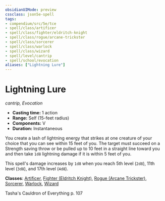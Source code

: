 ```yaml
---
obsidianUIMode: preview
cssclass: json5e-spell
tags:
- compendium/src/5e/tce
- spell/class/artificer
- spell/class/fighter/eldritch-knight
- spell/class/rogue/arcane-trickster
- spell/class/sorcerer
- spell/class/warlock
- spell/class/wizard
- spell/level/cantrip
- spell/school/evocation
aliases: ["Lightning Lure"]
---
```

# Lightning Lure
*cantrip, Evocation*  

- **Casting time:** 1 action
- **Range:** Self (15-feet radius)
- **Components:** V
- **Duration:** Instantaneous

You create a lash of lightning energy that strikes at one creature of your choice that you can see within 15 feet of you. The target must succeed on a Strength saving throw or be pulled up to 10 feet in a straight line toward you and then take `1d8` lightning damage if it is within 5 feet of you.

This spell's damage increases by `1d8` when you reach 5th level (`2d8`), 11th level (`3d8`), and 17th level (`4d8`).

**Classes**: [Artificer](../classes/artificer-tce.md#), [Fighter (Eldritch Knight)](../classes/fighter-eldritch-knight.md#), [Rogue (Arcane Trickster)](../classes/rogue-arcane-trickster.md#), [Sorcerer](../classes/sorcerer.md#), [Warlock](../classes/warlock.md#), [Wizard](../classes/wizard.md#)

Tasha's Cauldron of Everything p. 107